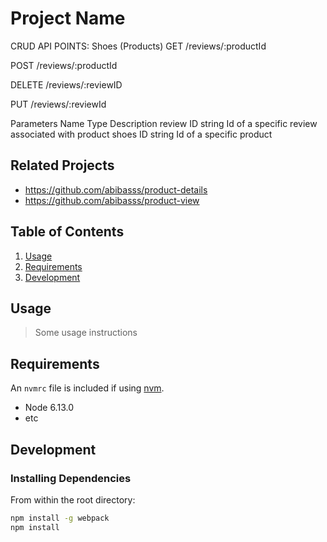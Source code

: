# Project Name
CRUD API POINTS: 
Shoes (Products)
GET /reviews/:productId

POST /reviews/:productId

DELETE /reviews/:reviewID

PUT /reviews/:reviewId

Parameters
Name	Type	Description
review ID	string	Id of a specific review associated with product
shoes ID	string	Id of a specific product

## Related Projects

  - https://github.com/abibasss/product-details
  - https://github.com/abibasss/product-view

## Table of Contents

1. [Usage](#Usage)
1. [Requirements](#requirements)
1. [Development](#development)

## Usage

> Some usage instructions

## Requirements

An `nvmrc` file is included if using [nvm](https://github.com/creationix/nvm).

- Node 6.13.0
- etc

## Development

### Installing Dependencies

From within the root directory:

```sh
npm install -g webpack
npm install
```

